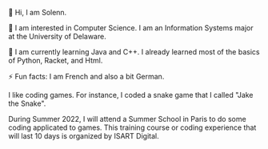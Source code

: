 👋 Hi, I am Solenn.

👀 I am interested in Computer Science.
I am an Information Systems major at the University of Delaware.

🌱 I am currently learning Java and C++.
I already learned most of the basics of Python, Racket, and Html.

⚡ Fun facts:
I am French and also a bit German.

I like coding games.
For instance, I coded a snake game that I called "Jake the Snake".

During Summer 2022, I will attend a Summer School in Paris to do some coding applicated to games.
This training course or coding experience that will last 10 days is organized by ISART Digital.
